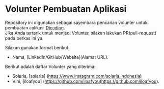 # Volunter Pembuatan Aplikasi
Repository ini digunakan sebagai sayembara pencarian volunter untuk pembuatan aplikasi [Dicoding](www.dicoding.com).<br>
Jika Anda tertarik untuk menjadi Volunter, silakan lakukan PR(pull-request) pada berkas ini ya.<br>

Silakan gunakan format berikut:<br>
* Nama, [LinkedIn/GitHub/Website](Alamat URL).

Berikut adalah daftar Volunter yang diterima:
* Solaria, [solaria] (https://www.instagram.com/solaria.indonesia)
* Vini, [iloafyou] (https://github.com/iloafyou)https://github.com/iloafyou).
